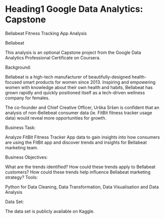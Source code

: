 # Heading1 Google Data Analytics: Capstone

Bellabeat Fitness Tracking App Analysis

Bellabeat

This analysis is an optional Capstone project from the Google Data Analytics Professional Certificate on Coursera.

Background:

Bellabeat is a high-tech manufacturer of beautifully-designed health-focused smart products for women since 2013. Inspiring and empowering women with knowledge about their own health and habits, Bellabeat has grown rapidly and quickly positioned itself as a tech-driven wellness company for females.

The co-founder and Chief Creative Officer, Urška Sršen is confident that an analysis of non-Bellebeat consumer data (ie. FitBit fitness tracker usage data) would reveal more opportunities for growth.

Business Task:

Analyze FitBit Fitness Tracker App data to gain insights into how consumers are using the FitBit app and discover trends and insights for Bellabeat marketing team.

Business Objectives:

What are the trends identified?
How could these trends apply to Bellabeat customers?
How could these trends help influence Bellabeat marketing strategy?
Tools:

Python for Data Cleaning, Data Transformation, Data Visualisation and Data Analysis

Data Set:

The data set is publicly available on Kaggle.
